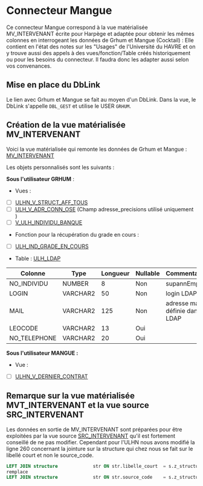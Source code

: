 # Connecteur Mangue

Ce connecteur Mangue correspond à la vue matérialisée MV_INTERVENANT écrite pour Harpège et adaptée pour obtenir les mêmes colonnes en interrogeant les données de Grhum et Mangue (Cocktail) :
Elle contient en l'état des notes sur les "Usages" de l'Université du HAVRE et on y trouve aussi des appels à des vues/fonction/Table créés historiquement ou pour les besoins du connecteur.
Il faudra donc les adapter aussi selon vos convenances.

## Mise en place du DbLink

Le lien avec Grhum et Mangue se fait au moyen d'un DbLink.
Dans la vue, le DbLink s'appelle `DBL_GEST` et utilise le USER `GRHUM`.

## Création de la vue matérialisée MV_INTERVENANT

Voici la vue matérialisée qui remonte les données de Grhum et Mangue :
[MV_INTERVENANT](MV_INTERVENANT.sql)

Les objets personnalisés sont les suivants :

**Sous l'utilisateur GRHUM** :
* Vues :

- [ ] [ULHN_V_STRUCT_AFF_TOUS](ULHN_V_STRUCT_AFF_TOUS.sql)
- [ ] [ULH_V_ADR_CONN_OSE](ULH_V_ADR_CONN_OSE.sql)   (Champ adresse_precisions utilisé uniquement )
- [ ] [V_ULH_INDIVIDU_BANQUE](V_ULH_INDIVIDU_BANQUE.sql)

* Fonction pour la récupération du grade en cours :

- [ ] [ULH_IND_GRADE_EN_COURS](ULH_IND_GRADE_EN_COURS.sql)

* Table :
[ULH_LDAP](Pas_de_sql.sql)

| Colonne       | Type      | Longueur  | Nullable  | Commentaire                   |
| -------       | -----     | --------  | --------  | ------------                  |
|NO_INDIVIDU    | NUMBER    | 8         |Non        | supannEmpId                   |
|LOGIN          |VARCHAR2   |50         |Non        | login LDAP                    |
|MAIL           |VARCHAR2   |125        |Non        |adresse mail définie dans LDAP |
|LEOCODE        |VARCHAR2   |13         |Oui        |                               |
|NO_TELEPHONE   |VARCHAR2   |20         |Oui        |                               |


**Sous l'utilisateur MANGUE :**
* Vue :
- [ ] [ULHN_V_DERNIER_CONTRAT](ULHN_V_DERNIER_CONTRAT.sql)

## Remarque sur la vue matérialisée MVT_INTERVENANT et la vue source SRC_INTERVENANT
Les données en sortie de MV_INTERVENANT sont préparées pour être exploitées par la vue source [SRC_INTERVENANT](../Générique/SRC_INTERVENANT.sql) qu'il est fortement conseillé de ne pas modifier.
Cependant pour l'ULHN nous avons modifié la ligne 260 concernant la jointure sur la structure qui chez nous se fait sur le libellé court et non le source_code.
```sql
LEFT JOIN structure             str ON str.libelle_court  = s.z_structure_id
remplace
LEFT JOIN structure             str ON str.source_code    = s.z_structure_id
```


